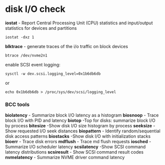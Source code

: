 # disk I/O check

**iostat** - Report Central Processing Unit (CPU) statistics and input/output statistics for devices and partitions

```
iostat -dxz 1
```

**blktrace** - generate traces of the i/o traffic on block devices

```
btrace /dev/nvme2n1
```

enable SCSI event logging:

```
sysctl -w dev.scsi.logging_level=0x1b6db6db
```

or

```
echo 0x1b6db6db > /proc/sys/dev/scsi/logging_level
```

### BCC tools

**biolatency** - Summarize block I/O latency as a histogram
**biosnoop** - Trace block I/O with PID and latency
**biotop** -Top for disks: summarize block I/O by process
**bitesize** -Show disk I/O size histogram by process
**seeksize** -Show requested I/O seek distances
**biopattern** - Identify random/sequential disk access patterns
**biostacks** -Show disk I/O with initialization stacks
**bioerr** - Trace disk errors
**mdflush** - Trace md flush requests
**iosched** - Summarize I/O scheduler latency
**scsilatency** -Show SCSI command latency distributions
**scsiresult** - Show SCSI command result codes
**nvmelatency** - Summarize NVME driver command latency